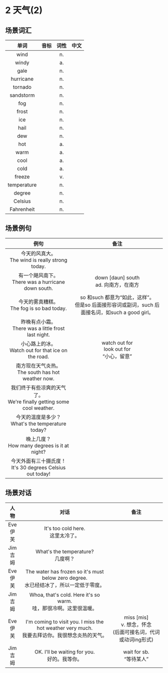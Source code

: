 # 2 天气(2)

## 场景词汇

|    单词     | 音标 | 词性 | 中文 |
| :---------: | :--: | :--: | :--: |
|    wind     |      |  n.  |      |
|    windy    |      |  a.  |      |
|    gale     |      |  n.  |      |
|  hurricane  |      |  n.  |      |
|   tornado   |      |  n.  |      |
|  sandstorm  |      |  n.  |      |
|     fog     |      |  n.  |      |
|    frost    |      |  n.  |      |
|     ice     |      |  n.  |      |
|    hail     |      |  n.  |      |
|     dew     |      |  n.  |      |
|     hot     |      |  a.  |      |
|    warm     |      |  a.  |      |
|    cool     |      |  a.  |      |
|    cold     |      |  a.  |      |
|   freeze    |      |  v.  |      |
| temperature |      |  n.  |      |
|   degree    |      |  n.  |      |
|   Celsius   |      |  n.  |      |
| Fahrenheit  |      |  n.  |      |

## 场景例句

|                             例句                             |                             备注                             |
| :----------------------------------------------------------: | :----------------------------------------------------------: |
|     今天的风真大。<br />The wind is really strong today.     |                                                              |
|   有一个飓风南下。<br />There was a hurricane down south.    |          down [daun] south<br />ad. 向南方，在南方           |
|        今天的雾真糟糕。<br />The fog is so bad today.        | so 和such 都意为“如此，这样”。<br />但是so 后面接形容词或副词，such 后面接名词，如such a good girl。 |
|   昨晚有点小霜。<br />There was a little frost last night.   |                                                              |
|   小心路上的冰。<br />Watch out for that ice on the road.    |      watch out for<br />look out for<br />“小心，留意”       |
|    南方现在天气炎热。<br />The south has hot weather now.    |                                                              |
| 我们终于有些凉爽的天气了。<br />We're finally getting some cool weather. |                                                              |
|    今天的温度是多少？<br />What's the temperature today?     |                                                              |
|       晚上几度？<br />How many degrees is it at night?       |                                                              |
| 今天外面有三十摄氏度！<br />It's 30 degrees Celsius out today! |                                                              |

## 场景对话

|     人物      |                             对话                             |                             备注                             |
| :-----------: | :----------------------------------------------------------: | :----------------------------------------------------------: |
| Eve<br />伊芙 |            It's too cold here.<br />这里太冷了。             |                                                              |
| Jim<br />吉姆 |            What's the temperature?<br />几度啊？             |                                                              |
| Eve<br />伊芙 | The water has frozen so it's must below zero degree.<br />水已经结冰了，所以一定低于零度。 |                                                              |
| Jim<br />吉姆 | Whoa, that's cold. Here it's so warm.<br />哇，那很冷啊。这里很温暖。 |                                                              |
| Eve<br />伊芙 | I'm coming to visit you. I miss the hot weather very much.<br />我要去拜访你。我很想念炎热的天气。 | miss [mis]<br />v. 想念，怀念<br />(后面可接名词，代词或动词ing形式) |
| Jim<br />吉姆 |       OK. I'll be waiting for you.<br />好的。我等你。       |                 wait for sb.<br />“等待某人”                 |